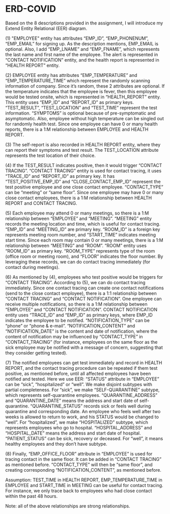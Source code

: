 # ERD-COVID
Based on the 8 descriptions provided in the assignment, I will introduce my Extend Entity Relational (EER) diagram.

(1) "EMPLOYEE" entity has attributes “EMP_ID”, “EMP_PHONENUM”, “EMP_EMAIL” for signing up. As the description mentions, EMP_EMAIL is optional. Also, I add “EMP_LNAME” and “EMP_FNAME”, which represents the last name and first name of the employee. The alert is represented in “CONTACT NOTIFICATION” entity, and the health report is represented in “HEALTH REPORT” entity.

(2) EMPLOYEE entity has attributes “EMP_TEMPERATURE” and “EMP_TEMPERATURE_TIME” which represent the randomly scanning information of company. Since it’s random, these 2 attributes are optional. If the temperature indicates that the employee is fever, then this employee would be tested onsite, which is represented in “HEALTH_REPORT” entity. This entity uses “EMP_ID” and “REPORT_ID” as primary keys. “TEST_RESULT”, “TEST_LOCATION” and “TEST_TIME” represent the test information. “SYMPTOMS” is optional because of pre-symptomatic and asymptomatic. Also, employee without high temperature can be singled out for randomly health test. Since one employee can have 0 or many health reports, there is a 1:M relationship between EMPLOYEE and HEALTH REPORT.

(3) The self-report is also recorded in HEALTH REPORT entity, where they can report their symptoms and test result. The TEST_LOCATION attribute represents the test location of their choice.

(4) If the TEST_RESULT indicates positive, then it would trigger “CONTACT TRACING”. “CONTACT TRACING” entity is used for contact tracing, it uses “TRACE_ID” and “REPORT_ID” as primary key. It has “TEST_POSITIVE_EMP_ID” and “CLOSE_CONTACT_EMP_ID” represent the test positive employee and one close contact employee. “CONTACT_TYPE” can be “meeting” or “same floor”. Since one employee may have 0 or many close contact employees, there is a 1:M relationship between HEALTH REPORT and CONTACT TRACING.

(5) Each employee may attend 0 or many meetings, so there is a 1:M relationship between “EMPLOYEE” and “MEETING”. “MEETING” entity records the meeting location and time, which is useful for contact tracing. “EMP_ID” and “MEETING_ID” are primary key. “ROOM_ID” is a foreign key represents meeting room number, and “START_TIME” indicates meeting start time. Since each room may contain 0 or many meetings, there is a 1:M relationship between “MEETING” and “ROOM”. “ROOM” entity uses “ROOM_ID” as primary key. “ROOM_TYPE” represents type of the room (office room or meeting room), and “FLOOR” indicates the floor number. By leveraging these records, we can do contact tracing immediately (for contact during meetings).

(6) As mentioned by (4), employees who test positive would be triggers for “CONTACT TRACING”. According to (5), we can do contact tracing immediately. Since one contact tracing can create one contact notifications (send to the close contact employee), there is a 1:1 relationship between “CONTACT TRACING” and “CONTACT NOTIFICATION”. One employee can receive multiple notifications, so there is a 1:M relationship between “EMPLOYEE” and “CONTACT NOTIFICATION”. CONTACT NOTIFICATION entity uses “TRACE_ID” and “EMP_ID” as primary keys, where EMP_ID indicates the employee to be notified. “NOTIFICATION_TYPE” can be “phone” or “phone & e-mail”. “NOTIFICATION_CONTENT” and “NOTIFICATION_DATE” is the content and date of notification, where the content of notification may be influenced by “CONTACT_TYPE” in “CONTACT_TRACING” (for instance, employees on the same floor as the sick employee may be notified with a message of concern, suggesting that they consider getting tested).

(7) The notified employees can get test immediately and record in HEALTH REPORT, and the contact tracing procedure can be repeated if them test positive, as mentioned before, until all affected employees have been notified and tested. Here we use EER: “STATUS” attribute in “EMPLOYEE” can be “sick”, “hospitalized” or “well”. We make disjoint subtypes with partial completeness. For “sick”, we make “SELF-QUARANTINE” subtype, which represents self-quarantine employees. “QUARANTINE_ADDRESS” and “QUARANTINE_DATE” means the address and start date of self-quarantine. “QUARANTINE_STATUS” records sick or feels well during quarantine and corresponding date. An employee who feels well after two weeks is allowed to return to work, and his STATUS would be changed to “well”. For “hospitalized”, we make “HOSPITALIZED” subtype, which represents employees who go to hospital. “HOSPITAL_ADDRESS” and “HOSPITAL_DATE” means the address and start date of hospital. “PATIENT_STATUS” can be sick, recovery or deceased. For “well”, it means healthy employees and they don’t have subtype.

(8) Finally, “EMP_OFFICE_FLOOR” attribute in “EMPLOYEE” is used for tracing contact in the same floor. It can be added in “CONTACT TRACING” as mentioned before. “CONTACT_TYPE” will then be “same floor”, and creating corresponding “NOTIFICATION_CONTENT”, as mentioned before.

Assumption: TEST_TIME in HEALTH REPORT, EMP_TEMPERATURE_TIME in EMPLOYEE and START_TIME in MEETING can be useful for contact tracing. For instance, we only trace back to employees who had close contact within the past 48 hours.

Note: all of the above relationships are strong relationships.
